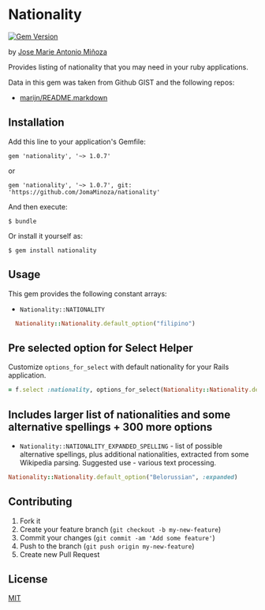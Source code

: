 # Nationality
[![Gem Version](https://badge.fury.io/rb/nationality.svg)](https://badge.fury.io/rb/nationality)

by [Jose Marie Antonio Miñoza](https://github.com/JomaMinoza)

Provides listing of nationality that you may need in your ruby applications.

Data in this gem was taken from Github GIST and the following repos:

* [marijn/README.markdown](https://gist.github.com/marijn/274449#file-nationalities-yaml)

## Installation

Add this line to your application's Gemfile:

    gem 'nationality', '~> 1.0.7'
   

or

    gem 'nationality', '~> 1.0.7', git: 'https://github.com/JomaMinoza/nationality'

And then execute:

    $ bundle

Or install it yourself as:

    $ gem install nationality

## Usage

This gem provides the following constant arrays:

* `Nationality::NATIONALITY`
```ruby
  Nationality::Nationality.default_option("filipino")
```

## Pre selected option for Select Helper

Customize `options_for_select` with default nationality for your Rails application.

```ruby
= f.select :nationality, options_for_select(Nationality::Nationality.default_option("filipino"), :selected => f.object.nationality), {include_blank: "What's your nationality?"}, {:class => 'form-control' }
```

## Includes larger list of nationalities  and some alternative spellings + 300 more options
* `Nationality::NATIONALITY_EXPANDED_SPELLING` - list of possible alternative spellings, plus additional nationalities, extracted from some Wikipedia parsing. Suggested use - various text processing.

```ruby
Nationality::Nationality.default_option("Belorussian", :expanded)
```

## Contributing

1. Fork it
2. Create your feature branch (`git checkout -b my-new-feature`)
3. Commit your changes (`git commit -am 'Add some feature'`)
4. Push to the branch (`git push origin my-new-feature`)
5. Create new Pull Request

## License

[MIT](LICENSE.txt)
